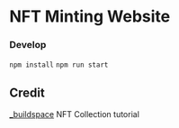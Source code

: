 # NFT Minting Website


### Develop
`npm install`
`npm run start`

## Credit
[_buildspace](https://buildspace.co) NFT Collection tutorial
